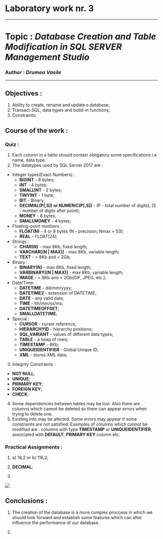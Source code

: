 # Laboratory work nr. 3
-----
# Topic : *Database Creation and Table Modification in SQL SERVER Management Studio*
### Author : *Drumea Vasile*
-----
## Objectives :
1. Ability to create, rename and update a database;
2. Transact-SQL, data types and build-in functions;
3. Constraints;

## Course of the work :
### Quiz :
1. Each column in a table should contain obligatory some specifications i.e. name, data type. 
2. The datatypes used by SQL Server 2017 are :
  - Integer types(Exact Numbers) : 
    - **BIGINT** - 8 bytes;
    - **INT** - 4 bytes;
    - **SMALLINT** - 2 bytes;
    - **TINYINT** - 1 byte;
    - **BIT** - Binary;
    - **DECIMAL(P[,S]) or NUMERIC(P[,S])** - (P - total number of digits), (S - number of digits after point); 
    - **MONEY** - 8 bytes;
    - **SMALLMONEY** - 4 bytes;
  - Floating-point numbers :
    - **FLOAT(N)** - 4 or 8 bytes (N - precision; Nmax = 53);
    - **REAL** - FLOAT(24);
  - Strings : 
    - **CHAR(N)** - max 8Kb, fixed length;
    - **VARCHAR[(N | MAX)]** - max 8Kb, variable length;
    - **TEXT** - > 8Kb and < 2Gb;
  - Binary : 
    - **BINARY(N)** - max 8Kb, fixed length;
    - **VARBINARY[(N | MAX)]** - max 8Kb, variable length;
    - **IMAGE** - > 8Kb and < 2Gb(GIF, JPEG, etc.);
  - Date/Time: 
    - **DATETIME** - dd/mm/yyyy;
    - **DATETIME2** - extension of DATETIME;
    - **DATE** - any valid date;
    - **TIME** - hh/mm/ss/ms;
    - **DATETIMEOFFSET**;
    - **SMALLDATETIME**;
  - Special :
    - **CURSOR** - cursor reference;
    - **HIERARCHYID** - hierarchy positions;
    - **SQL_VARIANT** - values of different data types;
    - **TABLE** - a heap of rows;
    - **TIMESTAMP** - 8Kb;
    - **UNIQUEIDENTIFIER** - Global Unique ID;
    - **XML** - stores XML data;
3. Integrity Constraints : 
  - **NOT NULL**;
  - **UNIQUE**;
  - **PRIMARY KEY**;
  - **FOREIGN KEY**;
  - **CHECK**;
4. Some dependencies between tables may be lost. Also there are columns which cannot be deleted so there can appear errors when trying to delete one. 
5. Existing info may be afected. Some errors may appear if some constraints are not satisfied. Examples of columns which cannot be modified are : columns with type **TIMESTAMP** or **UNIQUEIDENTIFIER**, associated with **DEFAULT**, **PRIMARY KEY** column etc. 

### Practical Assignments :
1. a) 16,2 or b) 116,2;

2. **DECIMAL**;

3. 

![](images/name.PNG)

## Conclusions : 

1. The creation of the database is a more complex proccess in which we should look forward and establish some features which can after influence the performance of our database.

2. 
